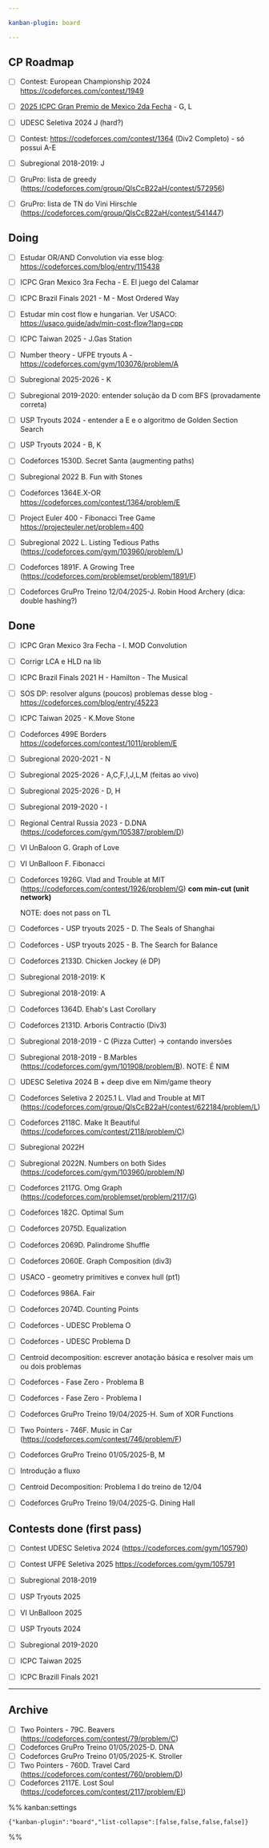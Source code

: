 ```yaml
---

kanban-plugin: board

---
```


## CP Roadmap

- [ ] Contest: European Championship 2024 https://codeforces.com/contest/1949
- [ ] [2025 ICPC Gran Premio de Mexico 2da Fecha](https://codeforces.com/gym/105979) - G, L
- [ ] UDESC Seletiva 2024 J (hard?)
- [ ] Contest: https://codeforces.com/contest/1364 (Div2 Completo) - só possui A-E
- [ ] Subregional 2018-2019: J
- [ ] GruPro: lista de greedy (https://codeforces.com/group/QlsCcB22aH/contest/572956)
- [ ] GruPro: lista de TN do Vini Hirschle (https://codeforces.com/group/QlsCcB22aH/contest/541447)


## Doing

- [ ] Estudar OR/AND Convolution via esse blog: https://codeforces.com/blog/entry/115438
- [ ] ICPC Gran Mexico 3ra Fecha - E. El juego del Calamar
- [ ] ICPC Brazil Finals 2021 - M - Most Ordered Way
- [ ] Estudar min cost flow e hungarian. Ver USACO: https://usaco.guide/adv/min-cost-flow?lang=cpp
- [ ] ICPC Taiwan 2025 - J.Gas Station
- [ ] Number theory - UFPE tryouts A - https://codeforces.com/gym/103076/problem/A
- [ ] Subregional 2025-2026 - K
- [ ] Subregional 2019-2020: entender solução da D com BFS (provadamente correta)
- [ ] USP Tryouts 2024 - entender a E e o algoritmo de Golden Section Search
- [ ] USP Tryouts 2024 - B, K
- [ ] Codeforces 1530D. Secret Santa (augmenting paths)
- [ ] Subregional 2022 B. Fun with Stones
- [ ] Codeforces 1364E.X-OR https://codeforces.com/contest/1364/problem/E
- [ ] Project Euler 400 - Fibonacci Tree Game https://projecteuler.net/problem=400
- [ ] Subregional 2022 L. Listing Tedious Paths (https://codeforces.com/gym/103960/problem/L)
- [ ] Codeforces 1891F. A Growing Tree (https://codeforces.com/problemset/problem/1891/F)
- [ ] Codeforces GruPro Treino 12/04/2025-J. Robin Hood Archery (dica: double hashing?)


## Done

- [ ] ICPC Gran Mexico 3ra Fecha - I. MOD Convolution
- [ ] Corrigr LCA e HLD na lib
- [ ] ICPC Brazil Finals 2021 H - Hamilton - The Musical
- [ ] SOS DP: resolver alguns (poucos) problemas desse blog - https://codeforces.com/blog/entry/45223
- [ ] ICPC Taiwan 2025 - K.Move Stone
- [ ] Codeforces 499E Borders https://codeforces.com/contest/1011/problem/E
- [ ] Subregional 2020-2021 - N
- [ ] Subregional 2025-2026 - A,C,F,I,J,L,M (feitas ao vivo)
- [ ] Subregional 2025-2026 - D, H
- [ ] Subregional 2019-2020 - I
- [ ] Regional Central Russia 2023 - D.DNA (https://codeforces.com/gym/105387/problem/D)
- [ ] VI UnBaloon G. Graph of Love
- [ ] VI UnBalloon F. Fibonacci
- [ ] Codeforces 1926G. Vlad and Trouble at MIT (https://codeforces.com/contest/1926/problem/G) **com min-cut (unit network)**
	
	NOTE: does not pass on TL
- [ ] Codeforces - USP tryouts 2025 - D. The Seals of Shanghai
- [ ] Codeforces - USP tryouts 2025 - B. The Search for Balance
- [ ] Codeforces 2133D. Chicken Jockey (é DP)
- [ ] Subregional 2018-2019: K
- [ ] Subregional 2018-2019: A
- [ ] Codeforces 1364D. Ehab's Last Corollary
- [ ] Codeforces 2131D. Arboris Contractio (Div3)
- [ ] Subregional 2018-2019 - C (Pizza Cutter) -> contando inversões
- [ ] Subregional 2018-2019 - B.Marbles (https://codeforces.com/gym/101908/problem/B). NOTE: É NIM
- [ ] UDESC Seletiva 2024 B + deep dive em Nim/game theory
- [ ] Codeforces Seletiva 2 2025.1 L. Vlad and Trouble at MIT (https://codeforces.com/group/QlsCcB22aH/contest/622184/problem/L)
- [ ] Codeforces 2118C. Make It Beautiful (https://codeforces.com/contest/2118/problem/C)
- [ ] Subregional 2022H
- [ ] Subregional 2022N. Numbers on both Sides (https://codeforces.com/gym/103960/problem/N)
- [ ] Codeforces 2117G. Omg Graph (https://codeforces.com/problemset/problem/2117/G)
- [ ] Codeforces 182C. Optimal Sum
- [ ] Codeforces 2075D. Equalization
- [ ] Codeforces 2069D. Palindrome Shuffle
- [ ] Codeforces 2060E. Graph Composition (div3)
- [ ] USACO - geometry primitives e convex hull (pt1)
- [ ] Codeforces 986A. Fair
- [ ] Codeforces 2074D. Counting Points
- [ ] Codeforces - UDESC Problema O
- [ ] Codeforces - UDESC Problema D
- [ ] Centroid decomposition: escrever anotação básica e resolver mais um ou dois problemas
- [ ] Codeforces - Fase Zero - Problema B
- [ ] Codeforces - Fase Zero - Problema I
- [ ] Codeforces GruPro Treino 19/04/2025-H. Sum of XOR Functions
- [ ] Two Pointers - 746F. Music in Car (https://codeforces.com/contest/746/problem/F)
- [ ] Codeforces GruPro Treino 01/05/2025-B, M
- [ ] Introdução a fluxo
- [ ] Centroid Decomposition: Problema I do treino de 12/04
- [ ] Codeforces  GruPro Treino 19/04/2025-G. Dining Hall


## Contests done (first pass)

- [ ] Contest UDESC Seletiva 2024 (https://codeforces.com/gym/105790)
- [ ] Contest UFPE Seletiva 2025 https://codeforces.com/gym/105791
- [ ] Subregional 2018-2019
- [ ] USP Tryouts 2025
- [ ] VI UnBalloon 2025
- [ ] USP Tryouts 2024
- [ ] Subregional 2019-2020
- [ ] ICPC Taiwan 2025
- [ ] ICPC Brazill Finals 2021


***

## Archive

- [ ] Two Pointers - 79C. Beavers (https://codeforces.com/contest/79/problem/C)
- [ ] Codeforces GruPro Treino 01/05/2025-D. DNA
- [ ] Codeforces GruPro Treino 01/05/2025-K. Stroller
- [ ] Two Pointers - 760D. Travel Card (https://codeforces.com/contest/760/problem/D)
- [ ] Codeforces 2117E. Lost Soul (https://codeforces.com/contest/2117/problem/E])

%% kanban:settings
```
{"kanban-plugin":"board","list-collapse":[false,false,false,false]}
```
%%
